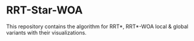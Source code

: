 # RRT-Star-WOA
This repository contains the algorithm for RRT*, RRT*-WOA local &amp; global variants with their visualizations. 
